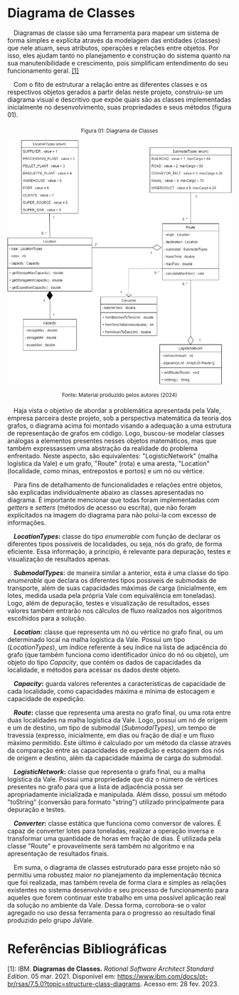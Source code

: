# Diagrama de Classes

&emsp;Diagramas de classe são uma ferramenta para mapear um sistema de forma simples e explícita através da modelagem das entidades (classes) que nele atuam, seus atributos, operações e relações entre objetos. Por isso, eles ajudam tanto no planejamento e construção do sistema quanto na sua manutenibilidade e crescimento, pois simplificam entendimento do seu funcionamento geral. [[1]](#ref1)

&emsp;Com o fito de estruturar a relação entre as diferentes classes e os respectivos objetos gerados a partir delas neste projeto, construiu-se um diagrama visual e descritivo que expõe quais são as classes implementadas inicialmente no desenvolvimento, suas propriedades e seus métodos (figura 01).

<div align="center">

<sub>Figura 01: Diagrama de Classes</sub>

![Diagrama de Classes](../artefatos/imagens/JaValeClassDiagram.png)

<sup>Fonte: Material produzido pelos autores (2024)</sup>

</div>

&emsp;Haja vista o objetivo de abordar a problemática apresentada pela Vale, empresa parceira deste projeto, sob a perspectiva matemática da teoria dos grafos, o diagrama acima foi montado visando a adequação a uma estrutura de representação de grafos em código. Logo, buscou-se modelar classes análogas a elementos presentes nesses objetos matemáticos, mas que também expressassem uma abstração da realidade do problema enfrentado. Neste aspecto, são equivalentes: "LogisticNetwork" (malha logística da Vale) e um grafo, "Route" (rota) e uma aresta, "Location" (localidade, como minas, entrepostos e portos) e um nó ou vértice.

&emsp;Para fins de detalhamento de funcionalidades e relações entre objetos, são explicadas individualmente abaixo as classes apresentadas no diagrama. É importante mencionar que todas foram implementadas com *getters* e *setters* (métodos de acesso ou escrita), que não foram explicitados na imagem do diagrama para não poluí-la com excesso de informações.

&emsp;***LocationTypes*:** classe do tipo *enumerable* com função de declarar os diferentes tipos possíveis de localidades, ou seja, nós do grafo, de forma eficiente. Essa informação, a princípio, é relevante para depuração, testes e visualização de resultados apenas.

&emsp;***SubmodalTypes*:** de maneira similar a anterior, esta é uma classe do tipo *enumerable* que declara os diferentes tipos possíveis de submodais de transporte, além de suas capacidades máximas de carga (inicialmente, em lotes, medida usada pela própria Vale com equivalência em toneladas). Logo, além de depuração, testes e visualização de resultados, esses valores também entrarão nos cálculos de fluxo realizados nos algoritmos escolhidos para a solução.

&emsp;***Location*:** classe que representa um nó ou vértice no grafo final, ou um determinado local na malha logística da Vale. Possui um tipo (*LocationTypes*), um índice referente à seu índice na lista de adjacência do grafo (que também funciona como identificador único do nó ou objeto), um objeto do tipo *Capacity*, que contém os dados de capacidades da localidade, e métodos para acessar os dados deste objeto.

&emsp;***Capacity*:** guarda valores referentes a características de capacidade de cada localidade, como capacidades máxima e mínima de estocagem e capacidade de expedição.

&emsp;***Route*:** classe que representa uma aresta no grafo final, ou uma rota entre duas localidades na malha logística da Vale. Logo, possui um nó de origem e um de destino, um tipo de submodal (*SubmodalTypes*), um tempo de travessia (expresso, inicialmente, em dias ou fração de dia) e um fluxo máximo permitido. Este último é calculado por um método da classe através da comparação entre as capacidades de expedição e estocagem dos nós de origem e destino, além da capacidade máxima de carga do submodal.

&emsp;***LogisticNetwork*:** classe que representa o grafo final, ou a malha logística da Vale. Possui uma propriedade que diz o número de vértices presentes no grafo para que a lista de adjacência possa ser apropriadamente inicializada e manipulada. Além disso, possui um método "toString" (conversão para formato "string") utilizado principalmente para depuração e testes.

&emsp;***Converter*:** classe estática que funciona como conversor de valores. É capaz de converter lotes para toneladas, realizar a operação inversa e transformar uma quantidade de horas em fração de dias. É utilizada pela classe "Route" e provavelmente será também no algoritmo e na apresentação de resultados finais.

&emsp;Em suma, o diagrama de classes estruturado para esse projeto não só permitiu uma robustez maior no planejamento da implementação técnica que foi realizada, mas também revela de forma clara e simples as relações existentes no sistema desenvolvido e seu processo de funcionamento para aqueles que forem continuar este trabalho em uma possível aplicação real da solução no ambiente da Vale. Dessa forma, corrobora-se o valor agregado no uso dessa ferramenta para o progresso ao resultado final produzido pelo grupo JaVale.


# Referências Bibliográficas

[1]: IBM. **Diagramas de Classes.** *Rational Software Architect Standard Edition*. 05 mar. 2021. Disponível em: <a name="ref1">https://www.ibm.com/docs/pt-br/rsas/7.5.0?topic=structure-class-diagrams</a>. Acesso em: 28 fev. 2023.